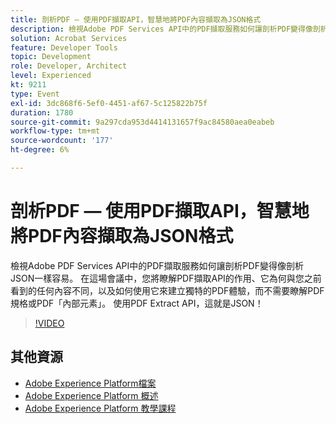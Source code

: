 ```yaml
---
title: 剖析PDF — 使用PDF擷取API，智慧地將PDF內容擷取為JSON格式
description: 檢視Adobe PDF Services API中的PDF擷取服務如何讓剖析PDF變得像剖析JSON一樣容易。 在這場會議中，您將瞭解PDF擷取API的作用、它為何與您之前看到的任何內容不同，以及如何使用它來建立獨特的PDF體驗，而不需要瞭解PDF規格或PDF「內部元素」。 使用PDF Extract API，這就是JSON！
solution: Acrobat Services
feature: Developer Tools
topic: Development
role: Developer, Architect
level: Experienced
kt: 9211
type: Event
exl-id: 3dc868f6-5ef0-4451-af67-5c125822b75f
duration: 1780
source-git-commit: 9a297cda953d4414131657f9ac84580aea0eabeb
workflow-type: tm+mt
source-wordcount: '177'
ht-degree: 6%

---
```


# 剖析PDF — 使用PDF擷取API，智慧地將PDF內容擷取為JSON格式

檢視Adobe PDF Services API中的PDF擷取服務如何讓剖析PDF變得像剖析JSON一樣容易。 在這場會議中，您將瞭解PDF擷取API的作用、它為何與您之前看到的任何內容不同，以及如何使用它來建立獨特的PDF體驗，而不需要瞭解PDF規格或PDF「內部元素」。 使用PDF Extract API，這就是JSON！

>[!VIDEO](https://video.tv.adobe.com/v/338096/?quality=12&learn=on&hidetitle=true)

## 其他資源

- [Adobe Experience Platform檔案](https://experienceleague.adobe.com/docs/experience-platform.html?lang=zh-Hant)
- [Adobe Experience Platform 概述](https://experienceleague.adobe.com/docs/experience-platform/landing/home.html?lang=zh-Hant)
- [Adobe Experience Platform 教學課程](https://experienceleague.adobe.com/docs/platform-learn/tutorials/overview.html?lang=zh-Hant)
